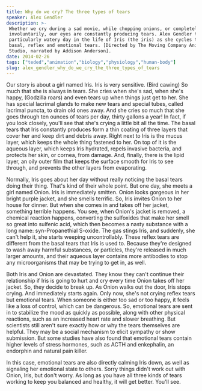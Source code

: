 ```yaml
---
title: Why do we cry? The three types of tears
speaker: Alex Gendler
description: >-
 Whether we cry during a sad movie, while chopping onions, or completely
 involuntarily, our eyes are constantly producing tears. Alex Gendler tracks a
 particularly watery day in the life of Iris (the iris) as she cycles through
 basal, reflex and emotional tears. [Directed by The Moving Company Animation
 Studio, narrated by Addison Anderson].
date: 2014-02-26
tags: ["teded","animation","biology","physiology","human-body"]
slug: alex_gendler_why_do_we_cry_the_three_types_of_tears
---
```


Our story is about a girl named Iris. Iris is very sensitive. (Bird cawing) So much that
she is always in tears. She cries when she's sad, when she's happy, (Godzilla roars) and
even tears up when things just get to her. She has special lacrimal glands to make new
tears and special tubes, called lacrimal puncta, to drain old ones away. And she cries so
much that she goes through ten ounces of tears per day, thirty gallons a year! In fact, if
you look closely, you'll see that she's crying a little bit all the time. The basal tears
that Iris constantly produces form a thin coating of three layers that cover her and keep
dirt and debris away. Right next to Iris is the mucus layer, which keeps the whole thing
fastened to her. On top of it is the aqueous layer, which keeps Iris hydrated, repels
invasive bacteria, and protects her skin, or cornea, from damage. And, finally, there is
the lipid layer, an oily outer film that keeps the surface smooth for Iris to see through,
and prevents the other layers from evaporating.

Normally, Iris goes about her day without really noticing the basal tears doing their
thing. That's kind of their whole point. But one day, she meets a girl named Onion. Iris
is immediately smitten. Onion looks gorgeous in her bright purple jacket, and she smells
terrific. So, Iris invites Onion to her house for dinner. But when she comes in and takes
off her jacket, something terrible happens. You see, when Onion's jacket is removed, a
chemical reaction happens, converting the sulfoxides that make her smell so great into
sulfenic acid, which then becomes a nasty substance with a long name: syn-Propanethial
S-oxide. The gas stings Iris, and suddenly, she can't help it, she starts weeping
uncontrollably. These reflex tears are different from the basal tears that Iris is used
to. Because they're designed to wash away harmful substances, or particles, they're
released in much larger amounts, and their aqueous layer contains more antibodies to stop
any microorganisms that may be trying to get in, as well.

Both Iris and Onion are devastated. They know they can't continue their relationship if
Iris is going to hurt and cry every time Onion takes off her jacket. So, they decide to
break up. As Onion walks out the door, Iris stops crying. And immediately starts again.
Only now, she's not crying reflex tears but emotional tears. When someone is either too
sad or too happy, it feels like a loss of control, which can be dangerous. So, emotional
tears are sent in to stabilize the mood as quickly as possible, along with other physical
reactions, such as an increased heart rate and slower breathing. But scientists still
aren't sure exactly how or why the tears themselves are helpful. They may be a social
mechanism to elicit sympathy or show submission. But some studies have also found that
emotional tears contain higher levels of stress hormones, such as ACTH and enkephalin, an
endorphin and natural pain killer.

In this case, emotional tears are also directly calming Iris down, as well as signaling
her emotional state to others. Sorry things didn't work out with Onion, Iris, but don't
worry. As long as you have all three kinds of tears working to keep you balanced and
healthy, it will get better. You'll see.

<!--
ad_duration=0
event="TED-Ed"
external_start_time=0
intro_duration=0
is_subtitle_required="False"
is_talk_featured="False"
language="en"
language_swap="False"
native_language="en"
number_of_related_talks=6
number_of_speakers=1
number_of_subtitled_videos=0
number_of_tags=5
number_of_talk_download_languages=27
number_of_talk_more_resources=0
number_of_talk_recommendations=0
number_of_talks_take_actions=0
post_ad_duration=0
published_timestamp="2019-02-12 22:42:03"
recording_date="2014-02-26"
speaker_is_published=0
speaker_name="Alex Gendler"
talk_name="Why do we cry? The three types of tears"
talks_tags=["teded","animation","biology","physiology","human-body"]
url_photo_talk="https://s3.amazonaws.com/talkstar-photos/uploads/346ce4d8-b29a-4210-9e87-d363b0a5a6e9/2_WhyDoWeCry.jpg"
url_webpage="https://www.ted.com/talks/alex_gendler_why_do_we_cry_the_three_types_of_tears"
video_type_name="TED-Ed Original"
-->